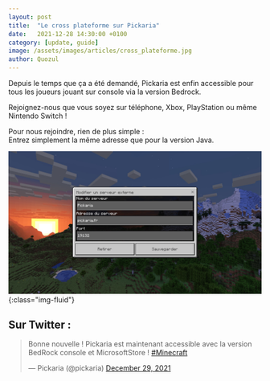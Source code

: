 ```yaml
---
layout: post
title:  "Le cross plateforme sur Pickaria"
date:   2021-12-28 14:30:00 +0100
category: [update, guide]
image: /assets/images/articles/cross_plateforme.jpg
author: Quozul
---
```


Depuis le temps que ça a été demandé, Pickaria est enfin accessible pour tous les joueurs jouant sur console via la version Bedrock.

Rejoignez-nous que vous soyez sur téléphone, Xbox, PlayStation ou même Nintendo Switch !

Pour nous rejoindre, rien de plus simple :  
Entrez simplement la même adresse que pour la version Java.

![Serveur Bedrock](/assets/images/articles/adresse_bedrock.jpg){:class="img-fluid"}

## Sur Twitter :

<div class="d-flex w-100 justify-content-center flex-row">
<blockquote class="twitter-tweet"><p lang="fr" dir="ltr">Bonne nouvelle ! Pickaria est maintenant accessible avec la version BedRock console et MicrosoftStore ! <a href="https://twitter.com/hashtag/Minecraft?src=hash&amp;ref_src=twsrc%5Etfw">#Minecraft</a></p>&mdash; Pickaria (@pickaria) <a href="https://twitter.com/pickaria/status/1476237095001894922?ref_src=twsrc%5Etfw">December 29, 2021</a></blockquote><script async src="https://platform.twitter.com/widgets.js" charset="utf-8"></script> 
</div>